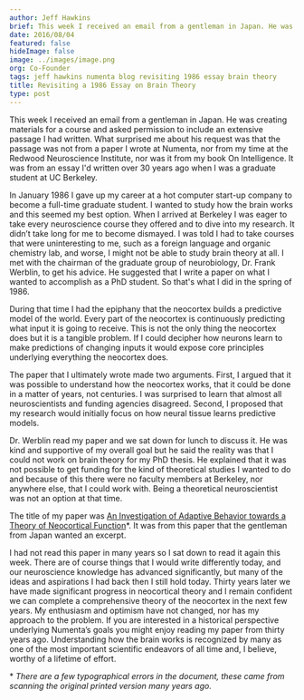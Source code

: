 ```yaml
---
author: Jeff Hawkins
brief: This week I received an email from a gentleman in Japan. He was creating materials for a course and asked permission to include an extensive passage
date: 2016/08/04
featured: false
hideImage: false
image: ../images/image.png
org: Co-Founder
tags: jeff hawkins numenta blog revisiting 1986 essay brain theory
title: Revisiting a 1986 Essay on Brain Theory
type: post
---
```


This week I received an email from a gentleman in Japan. He was creating
materials for a course and asked permission to include an extensive passage I
had written. What surprised me about his request was that the passage was not
from a paper I wrote at Numenta, nor from my time at the Redwood Neuroscience
Institute, nor was it from my book On Intelligence.  It was from an essay I'd
written over 30 years ago when I was a graduate student at UC Berkeley.

In January 1986 I gave up my career at a hot computer start-up company to become
a full-time graduate student. I wanted to study how the brain works and this
seemed my best option. When I arrived at Berkeley I was eager to take every
neuroscience course they offered and to dive into my research. It didn’t take
long for me to become dismayed. I was told I had to take courses that were
uninteresting to me, such as a foreign language and organic chemistry lab, and
worse, I might not be able to study brain theory at all. I met with the chairman
of the graduate group of neurobiology, Dr. Frank Werblin, to get his advice. He
suggested that I write a paper on what I wanted to accomplish as a PhD student.
So that's what I did in the spring of 1986.

During that time I had the epiphany that the neocortex builds a predictive model
of the world. Every part of the neocortex is continuously predicting what input
it is going to receive. This is not the only thing the neocortex does but it is
a tangible problem. If I could decipher how neurons learn to make predictions of
changing inputs it would expose core principles underlying everything the
neocortex does.

The paper that I ultimately wrote made two arguments. First, I argued that it
was possible to understand how the neocortex works, that it could be done in a
matter of years, not centuries. I was surprised to learn that almost all
neuroscientists and funding agencies disagreed. Second, I proposed that my
research would initially focus on how neural tissue learns predictive models.

Dr. Werblin read my paper and we sat down for lunch to discuss it. He was kind
and supportive of my overall goal but he said the reality was that I could not
work on brain theory for my PhD thesis. He explained that it was not possible to
get funding for the kind of theoretical studies I wanted to do and because of
this there were no faculty members at Berkeley, nor anywhere else, that I could
work with. Being a theoretical neuroscientist was not an option at that time.

The title of my paper was
[An Investigation of Adaptive Behavior towards a Theory of Neocortical Function](http://www.onintelligence.org/resources/Hawkins1986.pdf)\*.
It was from this paper that the gentleman from Japan wanted an excerpt.

I had not read this paper in many years so I sat down to read it again this
week. There are of course things that I would write differently today, and our
neuroscience knowledge has advanced significantly, but many of the ideas and
aspirations I had back then I still hold today. Thirty years later we have made
significant progress in neocortical theory and I remain confident we can
complete a comprehensive theory of the neocortex in the next few years. My
enthusiasm and optimism have not changed, nor has my approach to the problem. If
you are interested in a historical perspective underlying Numenta’s goals you
might enjoy reading my paper from thirty years ago. Understanding how the brain
works is recognized by many as one of the most important scientific endeavors of
all time and, I believe, worthy of a lifetime of effort.

\* *There are a few typographical errors in the document, these came from
scanning the original printed version many years ago.*
